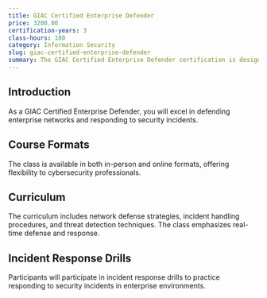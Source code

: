 ```yaml
---
title: GIAC Certified Enterprise Defender
price: 3200.00
certification-years: 3
class-hours: 180
category: Information Security
slug: giac-certified-enterprise-defender
summary: The GIAC Certified Enterprise Defender certification is designed for professionals specializing in enterprise defense and incident response. This comprehensive class covers network defense, incident handling, and threat detection. It equips candidates with the skills needed to protect and defend enterprise networks.
---
```


## Introduction

As a GIAC Certified Enterprise Defender, you will excel in defending enterprise networks and responding to security incidents.

## Course Formats

The class is available in both in-person and online formats, offering flexibility to cybersecurity professionals.

## Curriculum

The curriculum includes network defense strategies, incident handling procedures, and threat detection techniques. The class emphasizes real-time defense and response.

## Incident Response Drills

Participants will participate in incident response drills to practice responding to security incidents in enterprise environments.

